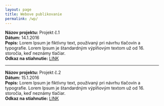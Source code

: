 ```yaml
---
layout: page
title: Webove publikovanie
permalink: /wp/
---
```

<b>Názov projektu:</b> Projekt č.1<br/>
<b>Dátum:</b> 14.1.2016<br/>
<b>Popis:</b> Lorem Ipsum je fiktívny text, používaný pri návrhu tlačovín a typografie. Lorem Ipsum je štandardným výplňovým textom už od 16. storočia, keď neznámy tlačiar.<br/>
<b>Odkaz na stiahnutie:</b> <a href="../data/wp1.zip" target="_blank">LINK</a><br/>
<hr class="post">
<b>Názov projektu:</b> Projekt č.2<br/>
<b>Dátum:</b> 15.1.2016<br/>
<b>Popis:</b> Lorem Ipsum je fiktívny text, používaný pri návrhu tlačovín a typografie. Lorem Ipsum je štandardným výplňovým textom už od 16. storočia, keď neznámy tlačiar.<br/>
<b>Odkaz na stiahnutie:</b> <a href="../data/wp1.zip" target="_blank">LINK</a><br/>
